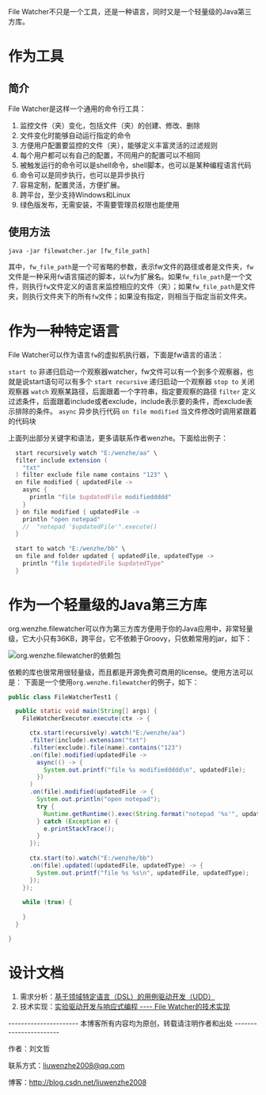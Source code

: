 File Watcher不只是一个工具，还是一种语言，同时又是一个轻量级的Java第三方库。
# 作为工具
## 简介
File Watcher是这样一个通用的命令行工具：

1. 监控文件（夹）变化，包括文件（夹）的创建、修改、删除
2. 文件变化时能够自动运行指定的命令
3. 方便用户配置要监控的文件（夹），能够定义丰富灵活的过滤规则
4. 每个用户都可以有自己的配置，不同用户的配置可以不相同
5. 被触发运行的命令可以是shell命令，shell脚本，也可以是某种编程语言代码
6. 命令可以是同步执行，也可以是异步执行
7. 容易定制，配置灵活，方便扩展。
8. 跨平台，至少支持Windows和Linux
9. 绿色版发布，无需安装，不需要管理员权限也能使用

## 使用方法
```
java -jar filewatcher.jar [fw_file_path]
```
其中，`fw_file_path`是一个可省略的参数，表示fw文件的路径或者是文件夹，`fw`文件是一种采用`fw`语言描述的脚本，以`fw`为扩展名。如果`fw_file_path`是一个文件，则执行`fw`文件定义的语言来监控相应的文件（夹）；如果`fw_file_path`是文件夹，则执行文件夹下的所有`fw`文件；如果没有指定，则相当于指定当前文件夹。

# 作为一种特定语言
File Watcher可以作为语言`fw`的虚拟机执行器，下面是fw语言的语法：

`start to`   非递归启动一个观察器watcher，fw文件可以有一个到多个观察器，也就是说start语句可以有多个
`start recursive` 递归启动一个观察器
`stop to`  关闭观察器
`watch` 观察某路径，后面跟着一个字符串，指定要观察的路径
`filter` 定义过滤条件，后面跟着include或者exclude，include表示要的条件，而exclude表示排除的条件。
`async`  异步执行代码
`on file modified`  当文件修改时调用紧跟着的代码块

上面列出部分关键字和语法，更多请联系作者wenzhe。下面给出例子：
``` groovy
  start recursively watch "E:/wenzhe/aa" \
  filter include extension (
    "txt"
  ) filter exclude file name contains "123" \
  on file modified { updatedFile ->
    async {
      println "file $updatedFile modifieddddd"
    }
  } on file modified { updatedFile ->
    println "open notepad"
    //  "notepad '$updatedFile'".execute()
  }
  
  start to watch "E:/wenzhe/bb" \
  on file and folder updated { updatedFile, updatedType ->
    println "file $updatedFile $updatedType"
  }
```
# 作为一个轻量级的Java第三方库
org.wenzhe.filewatcher可以作为第三方库方便用于你的Java应用中，非常轻量级，它大小只有36KB，跨平台，它不依赖于Groovy，只依赖常用的jar，如下：

![org.wenzhe.filewatcher的依赖包](http://img.blog.csdn.net/20160811181920194)

依赖的库也很常用很轻量级，而且都是开源免费可商用的license。使用方法可以是：
下面是一个使用`org.wenzhe.filewatcher`的例子，如下：
``` java
public class FileWatcherTest1 {

  public static void main(String[] args) {
    FileWatcherExecutor.execute(ctx -> {

      ctx.start(recursively).watch("E:/wenzhe/aa")
      .filter(include).extension("txt")
      .filter(exclude).file(name).contains("123")
      .on(file).modified(updatedFile ->
        async(() -> {
          System.out.printf("file %s modifieddddd\n", updatedFile);
        })
      )
      .on(file).modified(updatedFile -> {
        System.out.println("open notepad");
        try {
          Runtime.getRuntime().exec(String.format("notepad '%s'", updatedFile));
        } catch (Exception e) {
          e.printStackTrace();
        }
      });
      
      ctx.start(to).watch("E:/wenzhe/bb")
      .on(file).updated((updatedFile, updatedType) -> {
        System.out.printf("file %s %s\n", updatedFile, updatedType);
      });
    });
    
    while (true) {
      
    }
  }

}
```
# 设计文档
1. 需求分析：[基于领域特定语言（DSL）的用例驱动开发（UDD）](http://blog.csdn.net/liuwenzhe2008/article/details/52184910)
2. 技术实现：[实验驱动开发与响应式编程 ---- File Watcher的技术实现](http://blog.csdn.net/liuwenzhe2008/article/details/52185447)


 ---------------------- 本博客所有内容均为原创，转载请注明作者和出处 -----------------------
 
 作者：刘文哲

 联系方式：liuwenzhe2008@qq.com

 博客：http://blog.csdn.net/liuwenzhe2008
